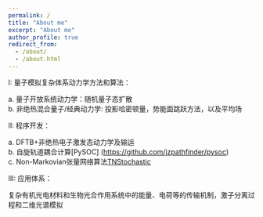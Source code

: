 ```yaml
---
permalink: /
title: "About me"
excerpt: "About me"
author_profile: true
redirect_from: 
  - /about/
  - /about.html
---
```


I: 量子模拟复杂体系动力学方法和算法：

a.	量子开放系统动力学：随机量子态扩散  
b.	非绝热混合量子/经典动力学: 投影哈密顿量，势能面跳跃方法，以及平均场  

II: 程序开发：

a.	DFTB+非绝热电子激发态动力学及输运  
b.	自旋轨道耦合计算[PySOC] (https://github.com/jzpathfinder/pysoc)  
c.	Non-Markovian张量网络算法[TNStochastic](https://github.com/jzpathfinder/TNStochastic.jl)  

III: 应用体系：

复杂有机光电材料和生物光合作用系统中的能量、电荷等的传输机制，激子分离过程和二维光谱模拟  

